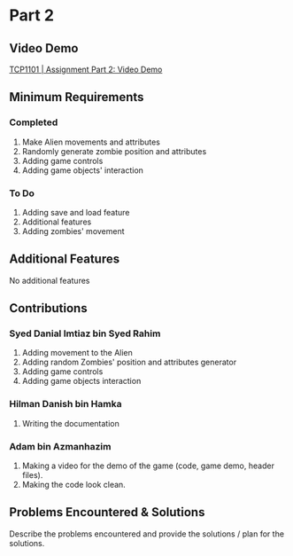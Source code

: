 # Part 2

## Video Demo

[TCP1101 | Assignment Part 2: Video Demo](https://youtu.be/lopQ84WmDPk)


## Minimum Requirements

### Completed


1. Make Alien movements and attributes
2. Randomly generate zombie position and attributes
3. Adding game controls
4. Adding game objects' interaction

### To Do


1. Adding save and load feature
2. Additional features
3. Adding zombies' movement

## Additional Features


No additional features

## Contributions


### Syed Danial Imtiaz bin Syed Rahim

1. Adding movement to the Alien
2. Adding random Zombies' position and attributes generator
3. Adding game controls
4. Adding game objects interaction

### Hilman Danish bin Hamka

1. Writing the documentation

### Adam bin Azmanhazim

1. Making a video for the demo of the game (code, game demo, header files).
2. Making the code look clean.


## Problems Encountered & Solutions

Describe the problems encountered and provide the solutions / plan for the solutions.
